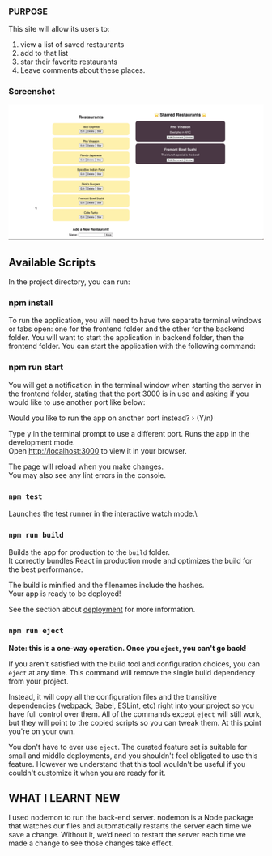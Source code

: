 
### PURPOSE
This site will allow its users to:
1. view a list of saved restaurants
2. add to that list
3.  star their favorite restaurants
4.  Leave comments about these places.

### Screenshot
![Screenshot](screenshot.png)

## Available Scripts

In the project directory, you can run:
### npm install

To run the application, you will need to have two separate terminal windows or tabs open: one for the frontend folder and the other for the backend folder. You will want to start the application in backend folder, then the frontend folder. You can start the application with the following command:

### npm run start

You will get a notification in the terminal window when starting the server in the frontend folder, stating that the port 3000 is in use and asking if you would like to use another port like below:

Would you like to run the app on another port instead? › (Y/n)

Type y in the terminal prompt to use a different port.
Runs the app in the development mode.\
Open [http://localhost:3000](http://localhost:3000) to view it in your browser.

The page will reload when you make changes.\
You may also see any lint errors in the console.

### `npm test`

Launches the test runner in the interactive watch mode.\

### `npm run build`

Builds the app for production to the `build` folder.\
It correctly bundles React in production mode and optimizes the build for the best performance.

The build is minified and the filenames include the hashes.\
Your app is ready to be deployed!

See the section about [deployment](https://facebook.github.io/create-react-app/docs/deployment) for more information.

### `npm run eject`

**Note: this is a one-way operation. Once you `eject`, you can't go back!**

If you aren't satisfied with the build tool and configuration choices, you can `eject` at any time. This command will remove the single build dependency from your project.

Instead, it will copy all the configuration files and the transitive dependencies (webpack, Babel, ESLint, etc) right into your project so you have full control over them. All of the commands except `eject` will still work, but they will point to the copied scripts so you can tweak them. At this point you're on your own.

You don't have to ever use `eject`. The curated feature set is suitable for small and middle deployments, and you shouldn't feel obligated to use this feature. However we understand that this tool wouldn't be useful if you couldn't customize it when you are ready for it.
## WHAT I LEARNT NEW
I used nodemon to run the back-end server. nodemon is a Node package that watches our files and automatically restarts the server each time we save a change. Without it, we’d need to restart the server each time we made a change to see those changes take effect.

